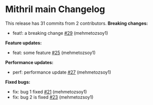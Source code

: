 <!--
    Copyright 2022 Synnada, Inc.

    Licensed under the Apache License, Version 2.0 (the "License");
    you may not use this file except in compliance with the License.
    You may obtain a copy of the License at

        https://www.apache.org/licenses/LICENSE-2.0

    Unless required by applicable law or agreed to in writing, software
    distributed under the License is distributed on an "AS IS" BASIS,
    WITHOUT WARRANTIES OR CONDITIONS OF ANY KIND, either express or implied.
    See the License for the specific language governing permissions and
    limitations under the License.
    -->

# Mithril main Changelog

This release has 31 commits from 2 contributors.
**Breaking changes:**

- feat!: a breaking change [#29](https://github.com/synnada-ai/harman/pull/29) (mehmetozsoy1)

**Feature updates:**

- feat: some feature [#25](https://github.com/synnada-ai/harman/pull/25) (mehmetozsoy1)

**Performance updates:**

- perf: performance update [#27](https://github.com/synnada-ai/harman/pull/27) (mehmetozsoy1)

**Fixed bugs:**

- fix: bug 1 fixed [#21](https://github.com/synnada-ai/harman/pull/21) (mehmetozsoy1)
- fix: bug 2 is fixed [#23](https://github.com/synnada-ai/harman/pull/23) (mehmetozsoy1)

